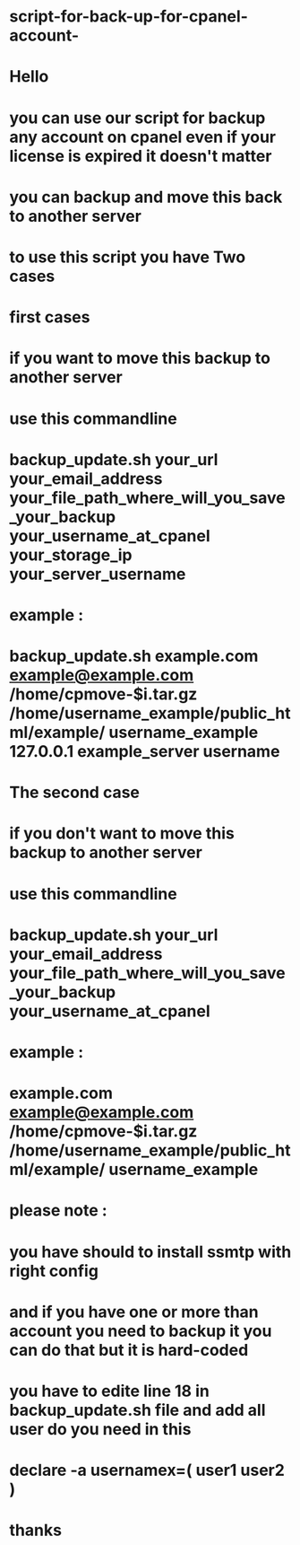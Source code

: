 # script-for-back-up-for-cpanel-account-

# Hello 

# you can use our script for backup any account on cpanel even if your license is expired it doesn't matter 
# you can backup and move this back to another server 

# to use this script you have Two cases

# first cases 

# if you want to move this backup to another server 

# use this commandline 

# backup_update.sh your_url your_email_address your_file_path_where_will_you_save_your_backup your_username_at_cpanel your_storage_ip your_server_username

# example :

# backup_update.sh example.com example@example.com /home/cpmove-$i.tar.gz /home/username_example/public_html/example/ username_example 127.0.0.1 example_server username 

# The second case

# if you don't want to move this backup to another server 

# use this commandline 

# backup_update.sh your_url your_email_address  your_file_path_where_will_you_save_your_backup your_username_at_cpanel 
# example :
# example.com example@example.com /home/cpmove-$i.tar.gz /home/username_example/public_html/example/ username_example


# please note : 


# you have should to install ssmtp with right config 

# and if you have one or more than account you need to backup it you can do that but it is hard-coded 

# you have to edite line 18 in  backup_update.sh  file and add all user do you need in this 

# declare -a usernamex=( user1 user2 )

# thanks 
